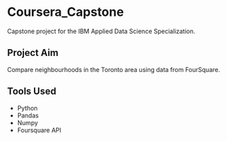 # Coursera_Capstone
Capstone project for the IBM Applied Data Science Specialization.

## Project Aim
Compare neighbourhoods in the Toronto area using data from FourSquare.

## Tools Used
- Python
- Pandas
- Numpy
- Foursquare API
